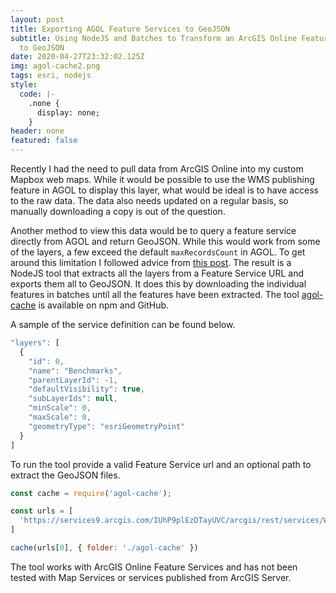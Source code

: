```yaml
---
layout: post
title: Exporting AGOL Feature Services to GeoJSON
subtitle: Using NodeJS and Batches to Transform an ArcGIS Online Feature Service
  to GeoJSON
date: 2020-04-27T23:32:02.125Z
img: agol-cache2.png
tags: esri, nodejs
style:
  code: |-
    .none {
      display: none;
    }
header: none
featured: false
---
```

Recently I had the need to pull data from ArcGIS Online into my custom Mapbox web maps. While it would be possible to use the WMS publishing feature in AGOL to display this layer, what would be ideal is to have access to the raw data. The data also needs updated on a regular basis, so manually downloading a copy is out of the question.

Another method to view this data would be to query a feature service directly from AGOL and return GeoJSON. While this would work from some of the layers, a few exceed the default `maxRecordsCount` in AGOL. To get around this limitation I followed advice from [this post](https://blog.cartong.org/2019/03/29/harvesting-large-quantity-data-from-arcgis-rest-services-using-tool/). The result is a NodeJS tool that extracts all the layers from a Feature Service URL and exports them all to GeoJSON. It does this by downloading the individual features in batches until all the features have been extracted. The tool [agol-cache](https://www.npmjs.com/package/agol-cache) is available on npm and GitHub.

A sample of the service definition can be found below.
```JavaScript
"layers": [
  {
    "id": 0,
    "name": "Benchmarks",
    "parentLayerId": -1,
    "defaultVisibility": true,
    "subLayerIds": null,
    "minScale": 0,
    "maxScale": 0,
    "geometryType": "esriGeometryPoint"
  }
]
```

To run the tool provide a valid Feature Service url and an optional path to extract the GeoJSON files.

```JavaScript
const cache = require('agol-cache');

const urls = [
  'https://services9.arcgis.com/IUhP9plEzDTayUVC/arcgis/rest/services/Water_System_View/FeatureServer'
]

cache(urls[0], { folder: './agol-cache' })
```

The tool works with ArcGIS Online Feature Services and has not been tested with Map Services or services published from ArcGIS Server. 